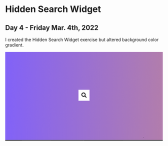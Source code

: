 # Hidden Search Widget
## Day 4 - Friday Mar. 4th, 2022
I created the Hidden Search Widget exercise but altered background color gradient.

![Demo of Hidden Search Widget](demo.gif)
